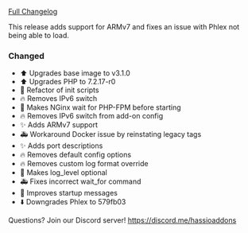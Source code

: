 [Full Changelog][changelog]

This release adds support for ARMv7 and fixes an issue with Phlex not being able to load.

### Changed

- :arrow_up: Upgrades base image to v3.1.0
- :arrow_up: Upgrades PHP to 7.2.17-r0
- :hammer: Refactor of init scripts
- :fire: Removes IPv6 switch
- :hammer: Makes NGinx wait for PHP-FPM before starting
- :fire: Removes IPv6 switch from add-on config
- :sparkles: Adds ARMv7 support
- :ambulance: Workaround Docker issue by reinstating legacy tags
- :sparkles: Adds port descriptions
- :fire: Removes default config options
- :fire: Removes custom log format override
- :hammer: Makes log_level optional
- :ambulance: Fixes incorrect wait_for command
- :hammer: Improves startup messages
- :arrow_down: Downgrades Phlex to 579fb03

[changelog]: https://github.com/hassio-addons/addon-phlex/compare/v1.0.0...v1.1.0

Questions? Join our Discord server! https://discord.me/hassioaddons